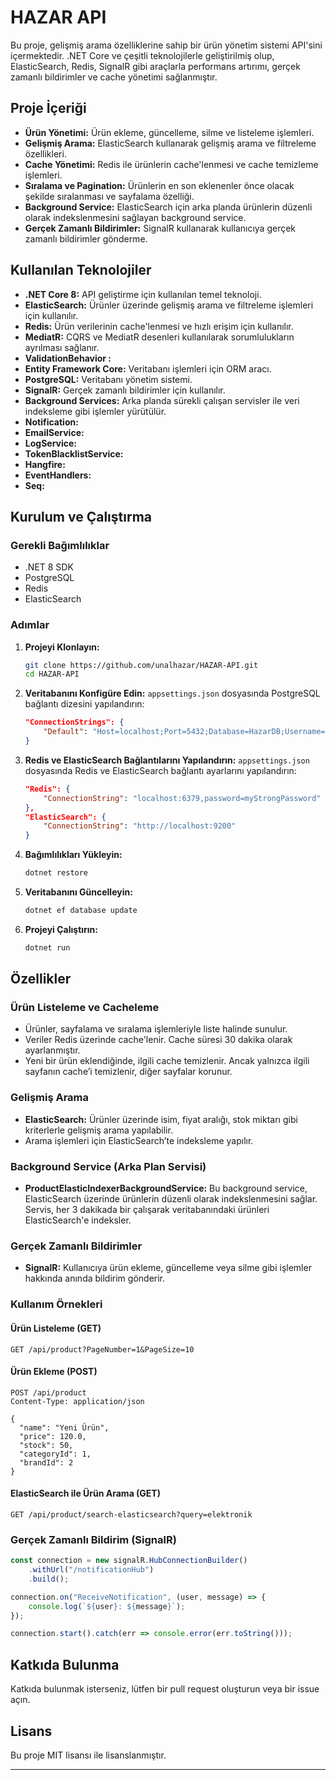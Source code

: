 # HAZAR API

Bu proje, gelişmiş arama özelliklerine sahip bir ürün yönetim sistemi API'sini içermektedir. .NET Core ve çeşitli teknolojilerle geliştirilmiş olup, ElasticSearch, Redis, SignalR gibi araçlarla performans artırımı, gerçek zamanlı bildirimler ve cache yönetimi sağlanmıştır.

## Proje İçeriği

- **Ürün Yönetimi:** Ürün ekleme, güncelleme, silme ve listeleme işlemleri.
- **Gelişmiş Arama:** ElasticSearch kullanarak gelişmiş arama ve filtreleme özellikleri.
- **Cache Yönetimi:** Redis ile ürünlerin cache'lenmesi ve cache temizleme işlemleri.
- **Sıralama ve Pagination:** Ürünlerin en son eklenenler önce olacak şekilde sıralanması ve sayfalama özelliği.
- **Background Service:** ElasticSearch için arka planda ürünlerin düzenli olarak indekslenmesini sağlayan background service.
- **Gerçek Zamanlı Bildirimler:** SignalR kullanarak kullanıcıya gerçek zamanlı bildirimler gönderme.

## Kullanılan Teknolojiler

- **.NET Core 8:** API geliştirme için kullanılan temel teknoloji.
- **ElasticSearch:** Ürünler üzerinde gelişmiş arama ve filtreleme işlemleri için kullanılır.
- **Redis:** Ürün verilerinin cache'lenmesi ve hızlı erişim için kullanılır.
- **MediatR:** CQRS ve MediatR desenleri kullanılarak sorumlulukların ayrılması sağlanır.
- **ValidationBehavior :** 
- **Entity Framework Core:** Veritabanı işlemleri için ORM aracı.
- **PostgreSQL:** Veritabanı yönetim sistemi.
- **SignalR:** Gerçek zamanlı bildirimler için kullanılır.
- **Background Services:** Arka planda sürekli çalışan servisler ile veri indeksleme gibi işlemler yürütülür.
- **Notification:**
- **EmailService:**
- **LogService:**
- **TokenBlacklistService:**
- **Hangfire:** 
- **EventHandlers:** 
- **Seq:**
## Kurulum ve Çalıştırma

### Gerekli Bağımlılıklar

- .NET 8 SDK
- PostgreSQL
- Redis
- ElasticSearch

### Adımlar

1. **Projeyi Klonlayın:**
    ```bash
    git clone https://github.com/unalhazar/HAZAR-API.git
    cd HAZAR-API
    ```

2. **Veritabanını Konfigüre Edin:**
   `appsettings.json` dosyasında PostgreSQL bağlantı dizesini yapılandırın:
   ```json
   "ConnectionStrings": {
       "Default": "Host=localhost;Port=5432;Database=HazarDB;Username=postgres;Password=yourpassword"
   }
   ```

3. **Redis ve ElasticSearch Bağlantılarını Yapılandırın:**
   `appsettings.json` dosyasında Redis ve ElasticSearch bağlantı ayarlarını yapılandırın:
   ```json
   "Redis": {
       "ConnectionString": "localhost:6379,password=myStrongPassword"
   },
   "ElasticSearch": {
       "ConnectionString": "http://localhost:9200"
   }
   ```

4. **Bağımlılıkları Yükleyin:**
   ```bash
   dotnet restore
   ```

5. **Veritabanını Güncelleyin:**
   ```bash
   dotnet ef database update
   ```

6. **Projeyi Çalıştırın:**
   ```bash
   dotnet run
   ```

## Özellikler

### Ürün Listeleme ve Cacheleme

- Ürünler, sayfalama ve sıralama işlemleriyle liste halinde sunulur.
- Veriler Redis üzerinde cache'lenir. Cache süresi 30 dakika olarak ayarlanmıştır.
- Yeni bir ürün eklendiğinde, ilgili cache temizlenir. Ancak yalnızca ilgili sayfanın cache’i temizlenir, diğer sayfalar korunur.

### Gelişmiş Arama

- **ElasticSearch:** Ürünler üzerinde isim, fiyat aralığı, stok miktarı gibi kriterlerle gelişmiş arama yapılabilir.
- Arama işlemleri için ElasticSearch’te indeksleme yapılır.

### Background Service (Arka Plan Servisi)

- **ProductElasticIndexerBackgroundService:** Bu background service, ElasticSearch üzerinde ürünlerin düzenli olarak indekslenmesini sağlar. Servis, her 3 dakikada bir çalışarak veritabanındaki ürünleri ElasticSearch'e indeksler.

### Gerçek Zamanlı Bildirimler

- **SignalR:** Kullanıcıya ürün ekleme, güncelleme veya silme gibi işlemler hakkında anında bildirim gönderir.

### Kullanım Örnekleri

#### Ürün Listeleme (GET)

```http
GET /api/product?PageNumber=1&PageSize=10
```

#### Ürün Ekleme (POST)

```http
POST /api/product
Content-Type: application/json

{
  "name": "Yeni Ürün",
  "price": 120.0,
  "stock": 50,
  "categoryId": 1,
  "brandId": 2
}
```

#### ElasticSearch ile Ürün Arama (GET)

```http
GET /api/product/search-elasticsearch?query=elektronik
```

### Gerçek Zamanlı Bildirim (SignalR)

```javascript
const connection = new signalR.HubConnectionBuilder()
    .withUrl("/notificationHub")
    .build();

connection.on("ReceiveNotification", (user, message) => {
    console.log(`${user}: ${message}`);
});

connection.start().catch(err => console.error(err.toString()));
```
## Katkıda Bulunma

Katkıda bulunmak isterseniz, lütfen bir pull request oluşturun veya bir issue açın.

## Lisans

Bu proje MIT lisansı ile lisanslanmıştır.

---

